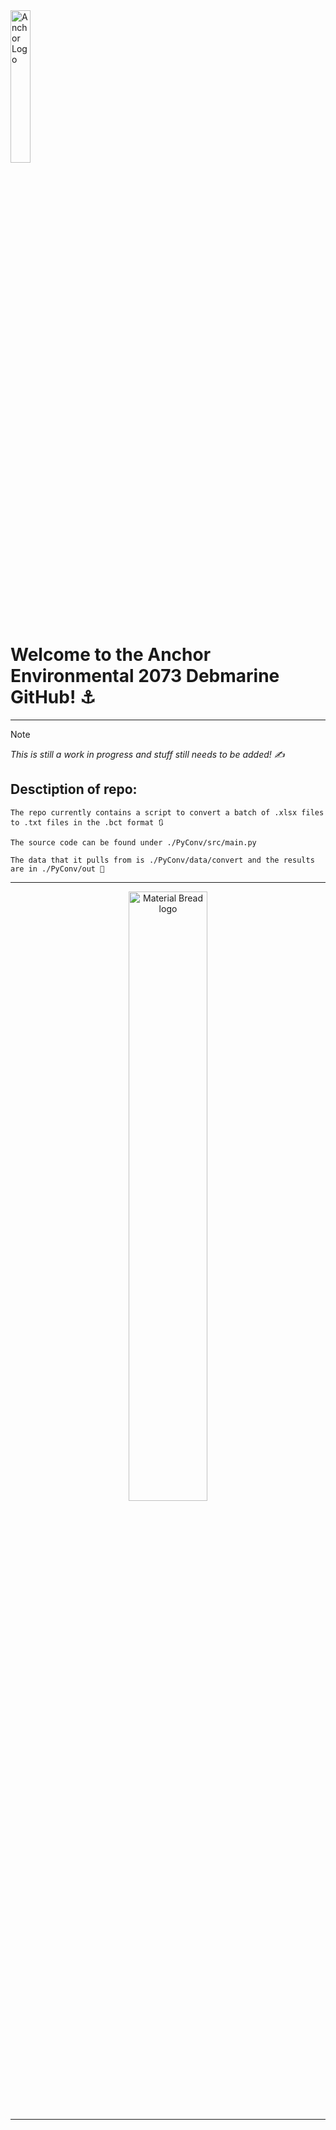 <head>
  
  <a href="https://anchorenvironmental.co.za/">
    <img width="25%" src="./Anchorlogo.svg" alt="Anchor Logo">
  </a>
</head>

<body>
  <p>
  <h1>
    <b>
    Welcome to the Anchor Environmental 2073 Debmarine GitHub! ⚓
    </b>
  </h1>
</p> 
  
---

> [!NOTE]
> _This is still a work in progress and stuff still needs to be added! ✍️_


## Desctiption of repo:

    The repo currently contains a script to convert a batch of .xlsx files to .txt files in the .bct format 🔃

    The source code can be found under ./PyConv/src/main.py 

    The data that it pulls from is ./PyConv/data/convert and the results are in ./PyConv/out 📂
---
<p align="center">
  <img width="50%" src="https://github.com/Anchor-Environmental/Amy---2073-Debmarine/assets/149476021/171af087-69a9-43b9-b71e-4e2fbf2d1016" alt="Material Bread logo">
</p>

---

